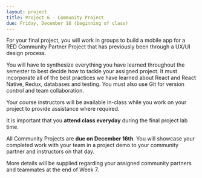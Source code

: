 ```yaml
---
layout: project
title: Project 6 - Community Project
due: Friday, December 16 (beginning of class)
---
```


For your final project, you will work in groups to build a mobile app for a RED Community Partner Project that has previously been through a UX/UI design process.

You will have to synthesize everything you have learned throughout the semester to best decide how to tackle your assigned project. It must incorporate all of the best practices we have learned about React and React Native, Redux, databases and testing. You must also use Git for version control and team collaboration.

Your course instructors will be available in-class while you work on your project to provide assistance where required.

It is important that you **attend class everyday** during the final project lab time.

All Community Projects are **due on December 16th**. You will showcase your completed work with your team in a project demo to your community partner and instructors on that day.

More details will be supplied regarding your assigned community partners and teammates at the end of Week 7.
